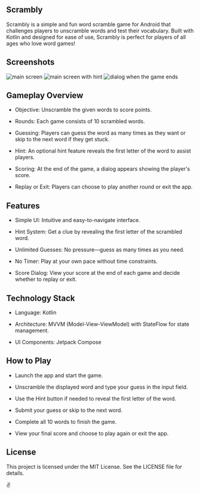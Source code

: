 ## Scrambly


Scrambly is a simple and fun word scramble game for Android that challenges players to unscramble words and test 
their vocabulary. Built with Kotlin and designed for ease of use, Scrambly is perfect for players of all ages who 
love word games!

Screenshots
-----------

![main screen](https://github.com/user-attachments/assets/3c8c3de5-d203-40a1-8db0-bff42b610e8a)
![main screen with hint](https://github.com/user-attachments/assets/dae17dcc-8680-410f-82e2-3030792ef161)
![dialog when the game ends](https://github.com/user-attachments/assets/71d85ef2-ef85-4bf5-bb3f-a5d83b8c8306)


Gameplay Overview
-----------------

* Objective: Unscramble the given words to score points.

* Rounds: Each game consists of 10 scrambled words.

* Guessing: Players can guess the word as many times as they want or skip to the next word if they get stuck.

* Hint: An optional hint feature reveals the first letter of the word to assist players.

* Scoring: At the end of the game, a dialog appears showing the player's score.

* Replay or Exit: Players can choose to play another round or exit the app.

Features
--------

* Simple UI: Intuitive and easy-to-navigate interface.

* Hint System: Get a clue by revealing the first letter of the scrambled word.

* Unlimited Guesses: No pressure—guess as many times as you need.

* No Timer: Play at your own pace without time constraints.

* Score Dialog: View your score at the end of each game and decide whether to replay or exit.

Technology Stack
----------------

* Language: Kotlin

* Architecture: MVVM (Model-View-ViewModel) with StateFlow for state management.

* UI Components: Jetpack Compose

How to Play
-----------

* Launch the app and start the game.

* Unscramble the displayed word and type your guess in the input field.

* Use the Hint button if needed to reveal the first letter of the word.

* Submit your guess or skip to the next word.

* Complete all 10 words to finish the game.

* View your final score and choose to play again or exit the app.

License
-------

This project is licensed under the MIT License. See the LICENSE file for details.

✌️

